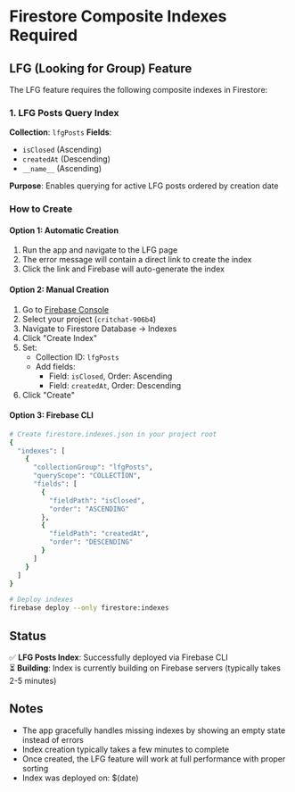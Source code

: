 # Firestore Composite Indexes Required

## LFG (Looking for Group) Feature

The LFG feature requires the following composite indexes in Firestore:

### 1. LFG Posts Query Index
**Collection**: `lfgPosts`
**Fields**:
- `isClosed` (Ascending)
- `createdAt` (Descending)
- `__name__` (Ascending)

**Purpose**: Enables querying for active LFG posts ordered by creation date

### How to Create

#### Option 1: Automatic Creation
1. Run the app and navigate to the LFG page
2. The error message will contain a direct link to create the index
3. Click the link and Firebase will auto-generate the index

#### Option 2: Manual Creation
1. Go to [Firebase Console](https://console.firebase.google.com/)
2. Select your project (`critchat-906b4`)
3. Navigate to Firestore Database → Indexes
4. Click "Create Index"
5. Set:
   - Collection ID: `lfgPosts`
   - Add fields:
     - Field: `isClosed`, Order: Ascending
     - Field: `createdAt`, Order: Descending
6. Click "Create"

#### Option 3: Firebase CLI
```bash
# Create firestore.indexes.json in your project root
{
  "indexes": [
    {
      "collectionGroup": "lfgPosts",
      "queryScope": "COLLECTION",
      "fields": [
        {
          "fieldPath": "isClosed",
          "order": "ASCENDING"
        },
        {
          "fieldPath": "createdAt",
          "order": "DESCENDING"
        }
      ]
    }
  ]
}

# Deploy indexes
firebase deploy --only firestore:indexes
```

## Status

✅ **LFG Posts Index**: Successfully deployed via Firebase CLI  
⏳ **Building**: Index is currently building on Firebase servers (typically takes 2-5 minutes)

## Notes

- The app gracefully handles missing indexes by showing an empty state instead of errors
- Index creation typically takes a few minutes to complete
- Once created, the LFG feature will work at full performance with proper sorting
- Index was deployed on: $(date) 